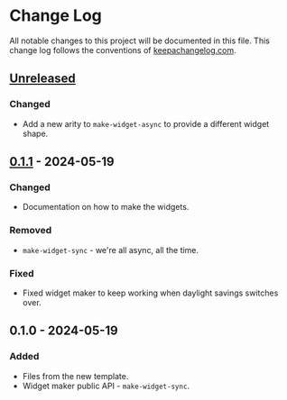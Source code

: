 # Change Log
All notable changes to this project will be documented in this file. This change log follows the conventions of [keepachangelog.com](http://keepachangelog.com/).

## [Unreleased]
### Changed
- Add a new arity to `make-widget-async` to provide a different widget shape.

## [0.1.1] - 2024-05-19
### Changed
- Documentation on how to make the widgets.

### Removed
- `make-widget-sync` - we're all async, all the time.

### Fixed
- Fixed widget maker to keep working when daylight savings switches over.

## 0.1.0 - 2024-05-19
### Added
- Files from the new template.
- Widget maker public API - `make-widget-sync`.

[Unreleased]: https://sourcehost.site/your-name/da2dtlv/compare/0.1.1...HEAD
[0.1.1]: https://sourcehost.site/your-name/da2dtlv/compare/0.1.0...0.1.1
